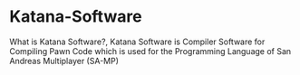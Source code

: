 # Katana-Software
What is Katana Software?, Katana Software is Compiler Software for Compiling Pawn Code which is used for the Programming Language of San Andreas Multiplayer (SA-MP)
